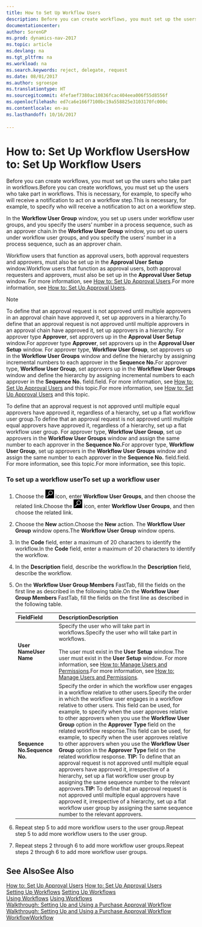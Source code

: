 ```yaml
---
title: How to Set Up Workflow Users
description: Before you can create workflows, you must set up the users who take part in workflows. This is necessary, for example, to specify who will receive a notification to act on a workflow step.
documentationcenter: 
author: SorenGP
ms.prod: dynamics-nav-2017
ms.topic: article
ms.devlang: na
ms.tgt_pltfrm: na
ms.workload: na
ms.search.keywords: reject, delegate, request
ms.date: 08/01/2017
ms.author: sgroespe
ms.translationtype: HT
ms.sourcegitcommit: 4fefaef7380ac10836fcac404eea006f55d8556f
ms.openlocfilehash: ed7ca6e166f7100bc19a558825e3103170fc000c
ms.contentlocale: en-au
ms.lasthandoff: 10/16/2017

---
```

# <a name="how-to-set-up-workflow-users"></a><span data-ttu-id="b0361-104">How to: Set Up Workflow Users</span><span class="sxs-lookup"><span data-stu-id="b0361-104">How to: Set Up Workflow Users</span></span>
<span data-ttu-id="b0361-105">Before you can create workflows, you must set up the users who take part in workflows.</span><span class="sxs-lookup"><span data-stu-id="b0361-105">Before you can create workflows, you must set up the users who take part in workflows.</span></span> <span data-ttu-id="b0361-106">This is necessary, for example, to specify who will receive a notification to act on a workflow step.</span><span class="sxs-lookup"><span data-stu-id="b0361-106">This is necessary, for example, to specify who will receive a notification to act on a workflow step.</span></span>  

<span data-ttu-id="b0361-107">In the **Workflow User Group** window, you set up users under workflow user groups, and you specify the users’ number in a process sequence, such as an approver chain.</span><span class="sxs-lookup"><span data-stu-id="b0361-107">In the **Workflow User Group** window, you set up users under workflow user groups, and you specify the users’ number in a process sequence, such as an approver chain.</span></span>  

<span data-ttu-id="b0361-108">Workflow users that function as approval users, both approval requesters and approvers, must also be set up in the **Approval User Setup** window.</span><span class="sxs-lookup"><span data-stu-id="b0361-108">Workflow users that function as approval users, both approval requesters and approvers, must also be set up in the **Approval User Setup** window.</span></span> <span data-ttu-id="b0361-109">For more information, see [How to: Set Up Approval Users](across-how-to-set-up-approval-users.md).</span><span class="sxs-lookup"><span data-stu-id="b0361-109">For more information, see [How to: Set Up Approval Users](across-how-to-set-up-approval-users.md).</span></span>  

> [!NOTE]  
>  <span data-ttu-id="b0361-110">To define that an approval request is not approved until multiple approvers in an approval chain have approved it, set up approvers in a hierarchy.</span><span class="sxs-lookup"><span data-stu-id="b0361-110">To define that an approval request is not approved until multiple approvers in an approval chain have approved it, set up approvers in a hierarchy.</span></span> <span data-ttu-id="b0361-111">For approver type **Approver**, set approvers up in the **Approval User Setup** window.</span><span class="sxs-lookup"><span data-stu-id="b0361-111">For approver type **Approver**, set approvers up in the **Approval User Setup** window.</span></span> <span data-ttu-id="b0361-112">For approver type, **Workflow User Group**, set approvers up in the **Workflow User Groups** window and define the hierarchy by assigning incremental numbers to each approver in the **Sequence No.**</span><span class="sxs-lookup"><span data-stu-id="b0361-112">For approver type, **Workflow User Group**, set approvers up in the **Workflow User Groups** window and define the hierarchy by assigning incremental numbers to each approver in the **Sequence No.**</span></span> <span data-ttu-id="b0361-113">field.</span><span class="sxs-lookup"><span data-stu-id="b0361-113">field.</span></span> <span data-ttu-id="b0361-114">For more information, see [How to: Set Up Approval Users](across-how-to-set-up-approval-users.md) and this topic.</span><span class="sxs-lookup"><span data-stu-id="b0361-114">For more information, see [How to: Set Up Approval Users](across-how-to-set-up-approval-users.md) and this topic.</span></span>  
>   
>  <span data-ttu-id="b0361-115">To define that an approval request is not approved until multiple equal approvers have approved it, regardless of a hierarchy, set up a flat workflow user group.</span><span class="sxs-lookup"><span data-stu-id="b0361-115">To define that an approval request is not approved until multiple equal approvers have approved it, regardless of a hierarchy, set up a flat workflow user group.</span></span> <span data-ttu-id="b0361-116">For approver type, **Workflow User Group**, set up approvers in the **Workflow User Groups** window and assign the same number to each approver in the **Sequence No.**</span><span class="sxs-lookup"><span data-stu-id="b0361-116">For approver type, **Workflow User Group**, set up approvers in the **Workflow User Groups** window and assign the same number to each approver in the **Sequence No.**</span></span> <span data-ttu-id="b0361-117">field.</span><span class="sxs-lookup"><span data-stu-id="b0361-117">field.</span></span> <span data-ttu-id="b0361-118">For more information, see this topic.</span><span class="sxs-lookup"><span data-stu-id="b0361-118">For more information, see this topic.</span></span>  

### <a name="to-set-up-a-workflow-user"></a><span data-ttu-id="b0361-119">To set up a workflow user</span><span class="sxs-lookup"><span data-stu-id="b0361-119">To set up a workflow user</span></span>  

1. <span data-ttu-id="b0361-120">Choose the ![Search for Page or Report](media/ui-search/search_small.png "Search for Page or Report icon") icon, enter **Workflow User Groups**, and then choose the related link.</span><span class="sxs-lookup"><span data-stu-id="b0361-120">Choose the ![Search for Page or Report](media/ui-search/search_small.png "Search for Page or Report icon") icon, enter **Workflow User Groups**, and then choose the related link.</span></span>  
2. <span data-ttu-id="b0361-121">Choose the **New** action.</span><span class="sxs-lookup"><span data-stu-id="b0361-121">Choose the **New** action.</span></span> <span data-ttu-id="b0361-122">The **Workflow User Group** window opens.</span><span class="sxs-lookup"><span data-stu-id="b0361-122">The **Workflow User Group** window opens.</span></span>  
3. <span data-ttu-id="b0361-123">In the **Code** field, enter a maximum of 20 characters to identify the workflow.</span><span class="sxs-lookup"><span data-stu-id="b0361-123">In the **Code** field, enter a maximum of 20 characters to identify the workflow.</span></span>  
4. <span data-ttu-id="b0361-124">In the **Description** field, describe the workflow.</span><span class="sxs-lookup"><span data-stu-id="b0361-124">In the **Description** field, describe the workflow.</span></span>  
5. <span data-ttu-id="b0361-125">On the **Workflow User Group Members** FastTab, fill the fields on the first line as described in the following table.</span><span class="sxs-lookup"><span data-stu-id="b0361-125">On the **Workflow User Group Members** FastTab, fill the fields on the first line as described in the following table.</span></span>  

    |<span data-ttu-id="b0361-126">Field</span><span class="sxs-lookup"><span data-stu-id="b0361-126">Field</span></span>|<span data-ttu-id="b0361-127">Description</span><span class="sxs-lookup"><span data-stu-id="b0361-127">Description</span></span>|  
    |---------------------------------|---------------------------------------|  
    |<span data-ttu-id="b0361-128">**User Name**</span><span class="sxs-lookup"><span data-stu-id="b0361-128">**User Name**</span></span>|<span data-ttu-id="b0361-129">Specify the user who will take part in workflows.</span><span class="sxs-lookup"><span data-stu-id="b0361-129">Specify the user who will take part in workflows.</span></span><br /><br /> <span data-ttu-id="b0361-130">The user must exist in the **User Setup** window.</span><span class="sxs-lookup"><span data-stu-id="b0361-130">The user must exist in the **User Setup** window.</span></span> <span data-ttu-id="b0361-131">For more information, see [How to: Manage Users and Permissions](ui-how-users-permissions.md).</span><span class="sxs-lookup"><span data-stu-id="b0361-131">For more information, see [How to: Manage Users and Permissions](ui-how-users-permissions.md).</span></span>|  
    |<span data-ttu-id="b0361-132">**Sequence No.**</span><span class="sxs-lookup"><span data-stu-id="b0361-132">**Sequence No.**</span></span>|<span data-ttu-id="b0361-133">Specify the order in which the workflow user engages in a workflow relative to other users.</span><span class="sxs-lookup"><span data-stu-id="b0361-133">Specify the order in which the workflow user engages in a workflow relative to other users.</span></span> <span data-ttu-id="b0361-134">This field can be used, for example, to specify when the user approves relative to other approvers when you use the **Workflow User Group** option in the **Approver Type** field on the related workflow response.</span><span class="sxs-lookup"><span data-stu-id="b0361-134">This field can be used, for example, to specify when the user approves relative to other approvers when you use the **Workflow User Group** option in the **Approver Type** field on the related workflow response.</span></span> <span data-ttu-id="b0361-135">**TIP:**  To define that an approval request is not approved until multiple equal approvers have approved it, irrespective of a hierarchy, set up a flat workflow user group by assigning the same sequence number to the relevant approvers.</span><span class="sxs-lookup"><span data-stu-id="b0361-135">**TIP:**  To define that an approval request is not approved until multiple equal approvers have approved it, irrespective of a hierarchy, set up a flat workflow user group by assigning the same sequence number to the relevant approvers.</span></span>|  
6. <span data-ttu-id="b0361-136">Repeat step 5 to add more workflow users to the user group.</span><span class="sxs-lookup"><span data-stu-id="b0361-136">Repeat step 5 to add more workflow users to the user group.</span></span>  
7. <span data-ttu-id="b0361-137">Repeat steps 2 through 6 to add more workflow user groups.</span><span class="sxs-lookup"><span data-stu-id="b0361-137">Repeat steps 2 through 6 to add more workflow user groups.</span></span>  

## <a name="see-also"></a><span data-ttu-id="b0361-138">See Also</span><span class="sxs-lookup"><span data-stu-id="b0361-138">See Also</span></span>  
<span data-ttu-id="b0361-139">[How to: Set Up Approval Users](across-how-to-set-up-approval-users.md) </span><span class="sxs-lookup"><span data-stu-id="b0361-139">[How to: Set Up Approval Users](across-how-to-set-up-approval-users.md) </span></span>  
<span data-ttu-id="b0361-140">[Setting Up Workflows](across-set-up-workflows.md) </span><span class="sxs-lookup"><span data-stu-id="b0361-140">[Setting Up Workflows](across-set-up-workflows.md) </span></span>  
<span data-ttu-id="b0361-141">[Using Workflows](across-use-workflows.md) </span><span class="sxs-lookup"><span data-stu-id="b0361-141">[Using Workflows](across-use-workflows.md) </span></span>  
<span data-ttu-id="b0361-142">[Walkthrough: Setting Up and Using a Purchase Approval Workflow](walkthrough-setting-up-and-using-a-purchase-approval-workflow.md) </span><span class="sxs-lookup"><span data-stu-id="b0361-142">[Walkthrough: Setting Up and Using a Purchase Approval Workflow](walkthrough-setting-up-and-using-a-purchase-approval-workflow.md) </span></span>  
[<span data-ttu-id="b0361-143">Workflow</span><span class="sxs-lookup"><span data-stu-id="b0361-143">Workflow</span></span>](across-workflow.md)   

